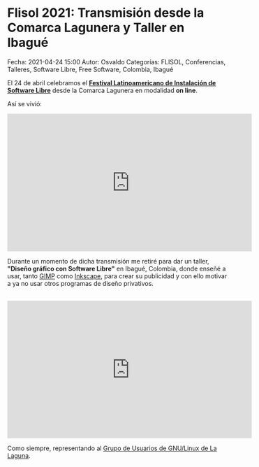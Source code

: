 Flisol 2021: Transmisión desde la Comarca Lagunera y Taller en Ibagué
==================================

Fecha: 2021-04-24 15:00
Autor: Osvaldo
Categorías: FLISOL, Conferencias, Talleres, Software Libre, Free Software, Colombia, Ibagué


El 24 de abril celebramos el **[Festival Latinoamericano de Instalación de Software Libre](https://flisol.info/FLISOL2021/Mexico/Torreon?highlight=%28%5CbCategoryCity%5Cb%29)** desde la Comarca Lagunera en modalidad **on line**.

<!-- break -->

Así se vivió:

<iframe width="560" height="315" src="https://www.youtube.com/embed/CjOAdq4j6Xc" title="YouTube video player" frameborder="0" allow="accelerometer; autoplay; clipboard-write; encrypted-media; gyroscope; picture-in-picture" allowfullscreen></iframe>

<br />

Durante un momento de dicha transmisión me retiré para dar un taller, **"Diseño gráfico con Software Libre"** en Ibagué, Colombia, donde enseñé a usar, tanto [GIMP](http://www.gimp.org/) como [Inkscape](https://www.inkscape.org/), para crear su publicidad y con ello motivar a ya no usar otros programas de diseño privativos.

<br />

<iframe width="560" height="315" src="https://www.youtube.com/embed/xAkd4UhT118?start=681" title="YouTube video player" frameborder="0" allow="accelerometer; autoplay; clipboard-write; encrypted-media; gyroscope; picture-in-picture" allowfullscreen></iframe>

<br />

Como siempre, representando al [Grupo de Usuarios de GNU/Linux de La Laguna](http://gulag.org.mx/).
